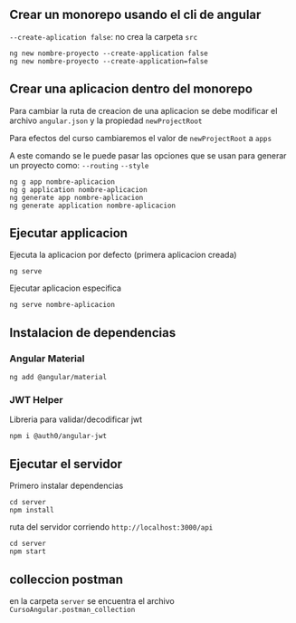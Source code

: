## Crear un monorepo usando el cli de angular

`--create-aplication false`: no crea la carpeta `src` 

```
ng new nombre-proyecto --create-application false
ng new nombre-proyecto --create-application=false
```

## Crear una aplicacion dentro del monorepo

Para cambiar la ruta de creacion de una aplicacion se debe 
modificar el archivo `angular.json` y la propiedad `newProjectRoot`

Para efectos del curso cambiaremos el valor de `newProjectRoot` a `apps`

A este comando se le puede pasar las opciones que se usan para generar un proyecto como: `--routing` `--style`

```
ng g app nombre-aplicacion
ng g application nombre-aplicacion
ng generate app nombre-aplicacion
ng generate application nombre-aplicacion
```
## Ejecutar applicacion

Ejecuta la aplicacion por defecto (primera aplicacion creada)

```
ng serve 
```

Ejecutar aplicacion especifica

```
ng serve nombre-aplicacion
```


## Instalacion de dependencias

### Angular Material

`ng add @angular/material`

### JWT Helper

Libreria para validar/decodificar jwt

`npm i @auth0/angular-jwt`

## Ejecutar el servidor 

Primero instalar dependencias 

```
cd server
npm install
```

ruta del servidor corriendo `http://localhost:3000/api`

```
cd server
npm start
```

## colleccion postman

en la carpeta `server` se encuentra el archivo `CursoAngular.postman_collection`
